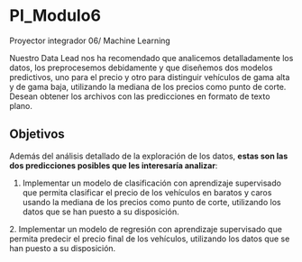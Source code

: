 # PI_Modulo6
Proyector integrador 06/ Machine Learning

Nuestro Data Lead nos ha recomendado que analicemos detalladamente los datos, los preprocesemos debidamente y que diseñemos dos modelos predictivos, uno para el precio y otro para distinguir vehículos de gama alta y de gama baja, utilizando la mediana de los precios como punto de corte. Desean obtener los archivos con las predicciones en formato de texto plano.

## Objetivos

Además del análisis detallado de la exploración de los datos, **estas son las dos predicciones posibles que les interesaría analizar**:
​
  1. Implementar un modelo de clasificación con aprendizaje supervisado que permita clasificar el precio de los vehículos en baratos y caros usando la mediana de los precios como punto de corte,
     utilizando los datos que se han puesto a su disposición.

  ​2. Implementar un modelo de regresión con aprendizaje supervisado que permita predecir el precio final de los vehículos, 
      utilizando los datos que se han puesto a su disposición.
